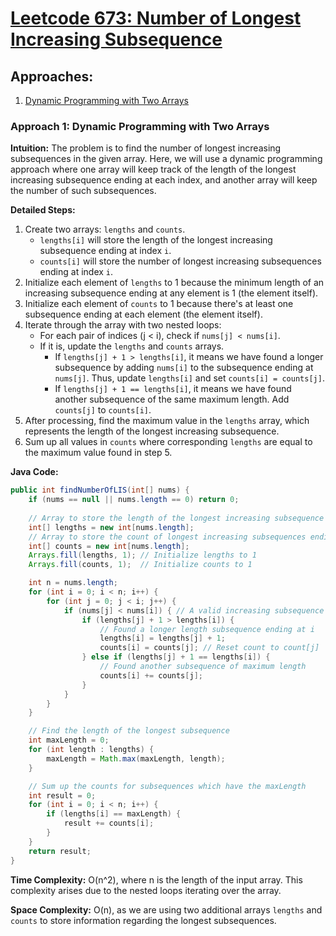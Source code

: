 # [Leetcode 673: Number of Longest Increasing Subsequence](https://leetcode.com/problems/number-of-longest-increasing-subsequence/)

## Approaches:
1. [Dynamic Programming with Two Arrays](#approach-1-dynamic-programming-with-two-arrays)

### Approach 1: Dynamic Programming with Two Arrays

**Intuition:**
The problem is to find the number of longest increasing subsequences in the given array. Here, we will use a dynamic programming approach where one array will keep track of the length of the longest increasing subsequence ending at each index, and another array will keep the number of such subsequences.

**Detailed Steps:**
1. Create two arrays: `lengths` and `counts`.
    - `lengths[i]` will store the length of the longest increasing subsequence ending at index `i`.
    - `counts[i]` will store the number of longest increasing subsequences ending at index `i`.
2. Initialize each element of `lengths` to 1 because the minimum length of an increasing subsequence ending at any element is 1 (the element itself).
3. Initialize each element of `counts` to 1 because there's at least one subsequence ending at each element (the element itself).
4. Iterate through the array with two nested loops:
    - For each pair of indices (j < i), check if `nums[j] < nums[i]`.
    - If it is, update the `lengths` and `counts` arrays.
        - If `lengths[j] + 1 > lengths[i]`, it means we have found a longer subsequence by adding `nums[i]` to the subsequence ending at `nums[j]`. Thus, update `lengths[i]` and set `counts[i] = counts[j]`.
        - If `lengths[j] + 1 == lengths[i]`, it means we have found another subsequence of the same maximum length. Add `counts[j]` to `counts[i]`.
5. After processing, find the maximum value in the `lengths` array, which represents the length of the longest increasing subsequence.
6. Sum up all values in `counts` where corresponding `lengths` are equal to the maximum value found in step 5.

**Java Code:**

```java
public int findNumberOfLIS(int[] nums) {
    if (nums == null || nums.length == 0) return 0;
    
    // Array to store the length of the longest increasing subsequence ending at each index
    int[] lengths = new int[nums.length];
    // Array to store the count of longest increasing subsequences ending at each index
    int[] counts = new int[nums.length];
    Arrays.fill(lengths, 1); // Initialize lengths to 1
    Arrays.fill(counts, 1);  // Initialize counts to 1

    int n = nums.length;
    for (int i = 0; i < n; i++) {
        for (int j = 0; j < i; j++) {
            if (nums[j] < nums[i]) { // A valid increasing subsequence
                if (lengths[j] + 1 > lengths[i]) {
                    // Found a longer length subsequence ending at i
                    lengths[i] = lengths[j] + 1;
                    counts[i] = counts[j]; // Reset count to count[j]
                } else if (lengths[j] + 1 == lengths[i]) {
                    // Found another subsequence of maximum length
                    counts[i] += counts[j];
                }
            }
        }
    }

    // Find the length of the longest subsequence
    int maxLength = 0;
    for (int length : lengths) {
        maxLength = Math.max(maxLength, length);
    }

    // Sum up the counts for subsequences which have the maxLength
    int result = 0;
    for (int i = 0; i < n; i++) {
        if (lengths[i] == maxLength) {
            result += counts[i];
        }
    }
    return result;
}
```

**Time Complexity:** O(n^2), where n is the length of the input array. This complexity arises due to the nested loops iterating over the array.

**Space Complexity:** O(n), as we are using two additional arrays `lengths` and `counts` to store information regarding the longest subsequences.

